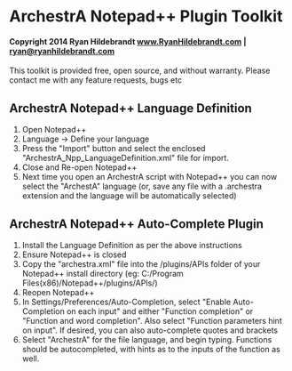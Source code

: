 
<html>
<body>
<h1>ArchestrA Notepad++ Plugin Toolkit</h1>
<h4>Copyright 2014 Ryan Hildebrandt <a href="http://www.RyanHildebrandt.com" target="_blank">www.RyanHildebrandt.com</a> | <a href="mailto:ryan@RyanHildebrandt.com">ryan@ryanhildebrandt.com</a></h4>

<p>This toolkit is provided free, open source, and without warranty. Please contact me with any feature requests, bugs etc</p>

<h2>ArchestrA Notepad++ Language Definition</h2>
<ol>
	<li>Open Notepad++</li>
	<li>Language -> Define your language</li>
	<li>Press the "Import" button and select the enclosed "ArchestrA_Npp_LanguageDefinition.xml" file for import.</li>
	<li>Close and Re-open Notepad++</li>
	<li>Next time you open an ArchestrA script with Notepad++ you can now select the "ArchestA" language (or, save any file with a .archestra extension and the language will be automatically selected)</li>
</ol>

<h2>ArchestrA Notepad++ Auto-Complete Plugin</h2>
<ol>
	<li>Install the Language Definition as per the above instructions</li>
	<li>Ensure Notepad++ is closed</li>
	<li>Copy the "archestra.xml" file into the /plugins/APIs folder of your Notepad++ install directory (eg: C:/Program Files(x86)/Notepad++/plugins/APIs/)</li>
	<li>Reopen Notepad++</li>
	<li>In Settings/Preferences/Auto-Completion, select "Enable Auto-Completion on each input" and either "Function completion" or "Function and word completion". Also select "Function parameters hint on input". If desired, you can also auto-complete quotes and brackets</li>
	<li>Select "ArchestrA" for the file language, and begin typing. Functions should be autocompleted, with hints as to the inputs of the function as well. </li>
</ol>
</body>
</html>
